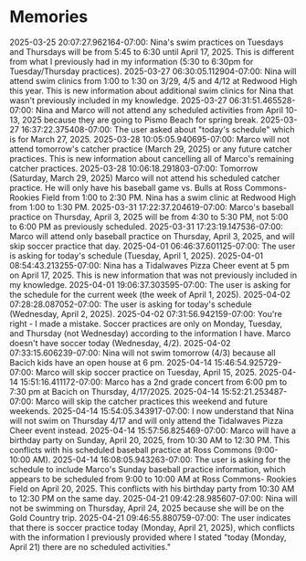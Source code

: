 # Memories
2025-03-25 20:07:27.962164-07:00: Nina's swim practices on Tuesdays and Thursdays will be from 5:45 to 6:30 until April 17, 2025. This is different from what I previously had in my information (5:30 to 6:30pm for Tuesday/Thursday practices).
2025-03-27 06:30:05.112904-07:00: Nina will attend swim clinics from 1:00 to 1:30 on 3/29, 4/5 and 4/12 at Redwood High this year. This is new information about additional swim clinics for Nina that wasn't previously included in my knowledge.
2025-03-27 06:31:51.465528-07:00: Nina and Marco will not attend any scheduled activities from April 10-13, 2025 because they are going to Pismo Beach for spring break.
2025-03-27 16:37:22.375408-07:00: The user asked about "today's schedule" which is for March 27, 2025.
2025-03-28 10:05:05.940695-07:00: Marco will not attend tomorrow's catcher practice (March 29, 2025) or any future catcher practices. This is new information about cancelling all of Marco's remaining catcher practices.
2025-03-28 10:06:18.291803-07:00: Tomorrow (Saturday, March 29, 2025) Marco will not attend his scheduled catcher practice. He will only have his baseball game vs. Bulls at Ross Commons-Rookies Field from 1:00 to 2:30 PM. Nina has a swim clinic at Redwood High from 1:00 to 1:30 PM.
2025-03-31 17:22:37.204619-07:00: Marco's baseball practice on Thursday, April 3, 2025 will be from 4:30 to 5:30 PM, not 5:00 to 6:00 PM as previously scheduled.
2025-03-31 17:23:19.147536-07:00: Marco will attend only baseball practice on Thursday, April 3, 2025, and will skip soccer practice that day.
2025-04-01 06:46:37.601125-07:00: The user is asking for today's schedule (Tuesday, April 1, 2025).
2025-04-01 08:54:43.213255-07:00: Nina has a Tidalwaves Pizza Cheer event at 5 pm on April 17, 2025. This is new information that was not previously included in my knowledge.
2025-04-01 19:06:37.303595-07:00: The user is asking for the schedule for the current week (the week of April 1, 2025).
2025-04-02 07:28:28.087052-07:00: The user is asking for today's schedule (Wednesday, April 2, 2025).
2025-04-02 07:31:56.942159-07:00: You're right - I made a mistake. Soccer practices are only on Monday, Tuesday, and Thursday (not Wednesday) according to the information I have. Marco doesn't have soccer today (Wednesday, 4/2).
2025-04-02 07:33:15.606239-07:00: Nina will not swim tomorrow (4/3) because all Bacich kids have an open house at 6 pm.
2025-04-14 15:46:54.925729-07:00: Marco will skip soccer practice on Tuesday, April 15, 2025.
2025-04-14 15:51:16.411172-07:00: Marco has a 2nd grade concert from 6:00 pm to 7:30 pm at Bacich on Thursday, 4/17/2025.
2025-04-14 15:52:21.253487-07:00: Marco will skip the catcher practices this weekend and future weekends.
2025-04-14 15:54:05.343917-07:00: I now understand that Nina will not swim on Thursday 4/17 and will only attend the Tidalwaves Pizza Cheer event instead.
2025-04-14 15:57:56.825469-07:00: Marco will have a birthday party on Sunday, April 20, 2025, from 10:30 AM to 12:30 PM. This conflicts with his scheduled baseball practice at Ross Commons (9:00-10:00 AM).
2025-04-14 16:08:05.943263-07:00: The user is asking for the schedule to include Marco's Sunday baseball practice information, which appears to be scheduled from 9:00 to 10:00 AM at Ross Commons- Rookies Field on April 20, 2025. This conflicts with his birthday party from 10:30 AM to 12:30 PM on the same day.
2025-04-21 09:42:28.985607-07:00: Nina will not be swimming on Thursday, April 24, 2025 because she will be on the Gold Country trip.
2025-04-21 09:46:55.880759-07:00: The user indicates that there is soccer practice today (Monday, April 21, 2025), which conflicts with the information I previously provided where I stated "today (Monday, April 21) there are no scheduled activities."
